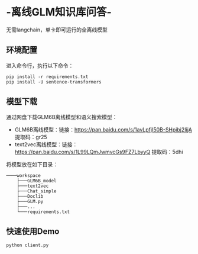 # -离线GLM知识库问答-
无需langchain，单卡即可运行的全离线模型

## 环境配置
进入命令行，执行以下命令：
```Shell
pip install -r requirements.txt
pip install -U sentence-transformers
```

## 模型下载
通过网盘下载GLM6B离线模型和语义搜索模型：
* GLM6B离线模型：链接：https://pan.baidu.com/s/1avLpfjI50B-SHpibj2IijA 提取码：gr25 
* text2vec离线模型：链接：https://pan.baidu.com/s/1L99LQmJwmvcGs9FZ7LbyyQ 提取码：5dhi 

将模型放在如下目录：
```
────workspace
    ├───GLM6B_model
    ├───text2vec
    ├───Chat_simple
    ├───Doclib
    ├───GLM.py
    ├───...
    └───requirements.txt
```

## 快速使用Demo
```Shell
python client.py
```
